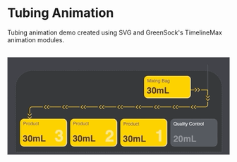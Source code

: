 # Tubing Animation
Tubing animation demo created using SVG and GreenSock's TimelineMax animation modules. 
</br></br>

![tubingAnimation.gif](https://github.com/SwanandKalugade/Tubing-Animation/blob/master/tubingAnimation.gif)
